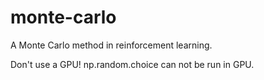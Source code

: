 # monte-carlo
A Monte Carlo method in reinforcement learning.

Don't use a GPU! np.random.choice can not be run in GPU.
